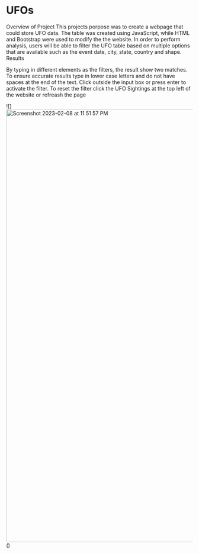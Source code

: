 # UFOs
Overview of Project
This projects porpose was to create a webpage that could store UFO data. The table was created using JavaScript, while HTML and Bootstrap were used to modify the the website. In order to perform analysis, users will be able to filter the UFO  table based on multiple options that are available such as the event date, city, state, country and shape.
Results

By typing in different elements as the filters, the result show two matches. To ensure accurate results type in lower case letters and do not have spaces at the end of the text. Click outside the input box or press enter to activate the filter. To reset the filter click the UFO Sightings at the top left of the website or refreash the page


![]<img width="1170" alt="Screenshot 2023-02-08 at 11 51 57 PM" src="https://user-images.githubusercontent.com/114197558/217723480-a4239bdd-23d1-450a-8118-848b2ff609c9.png">
()



